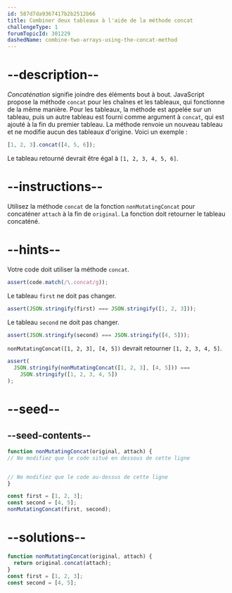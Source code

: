 ```yaml
---
id: 587d7da9367417b2b2512b66
title: Combiner deux tableaux à l'aide de la méthode concat
challengeType: 1
forumTopicId: 301229
dashedName: combine-two-arrays-using-the-concat-method
---
```


# --description--

<dfn>Concaténation</dfn> signifie joindre des éléments bout à bout. JavaScript propose la méthode `concat` pour les chaînes et les tableaux, qui fonctionne de la même manière. Pour les tableaux, la méthode est appelée sur un tableau, puis un autre tableau est fourni comme argument à `concat`, qui est ajouté à la fin du premier tableau. La méthode renvoie un nouveau tableau et ne modifie aucun des tableaux d'origine. Voici un exemple :

```js
[1, 2, 3].concat([4, 5, 6]);
```

Le tableau retourné devrait être égal à `[1, 2, 3, 4, 5, 6]`.

# --instructions--

Utilisez la méthode `concat` de la fonction `nonMutatingConcat` pour concaténer `attach` à la fin de `original`. La fonction doit retourner le tableau concaténé.

# --hints--

Votre code doit utiliser la méthode `concat`.

```js
assert(code.match(/\.concat/g));
```

Le tableau `first` ne doit pas changer.

```js
assert(JSON.stringify(first) === JSON.stringify([1, 2, 3]));
```

Le tableau `second` ne doit pas changer.

```js
assert(JSON.stringify(second) === JSON.stringify([4, 5]));
```

`nonMutatingConcat([1, 2, 3], [4, 5])` devrait retourner `[1, 2, 3, 4, 5]`.

```js
assert(
  JSON.stringify(nonMutatingConcat([1, 2, 3], [4, 5])) ===
    JSON.stringify([1, 2, 3, 4, 5])
);
```

# --seed--

## --seed-contents--

```js
function nonMutatingConcat(original, attach) {
// Ne modifiez que le code situé en dessous de cette ligne


// Ne modifiez que le code au-dessus de cette ligne
}

const first = [1, 2, 3];
const second = [4, 5];
nonMutatingConcat(first, second);
```

# --solutions--

```js
function nonMutatingConcat(original, attach) {
  return original.concat(attach);
}
const first = [1, 2, 3];
const second = [4, 5];
```
